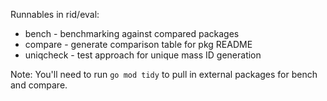 Runnables in rid/eval:

* bench - benchmarking against compared packages
* compare - generate comparison table for pkg README
* uniqcheck - test approach for unique mass ID generation

Note: You'll need to run `go mod tidy` to pull in external packages for bench and compare.
